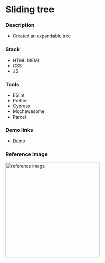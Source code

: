 # Sliding tree

### Description

- Created an expandable tree

### Stack

- HTML (BEM)
- CSS
- JS

### Tools

- ESlint
- Prettier
- Cypress
- Mochawesome
- Parcel

### Demo links

- [Demo](https://AndriiZakharenko.github.io/sliding-tree/)

### Reference Image

<img src="src/images/sliding_tree.png" alt="reference image" width="300px" />
